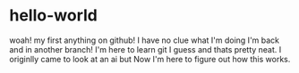 # hello-world
woah! my first anything on github! I have no clue what I'm doing
I'm back and in another branch! I'm here to learn git I guess and thats pretty neat. I originlly came to look at an ai but Now I'm here to figure out how this works.
